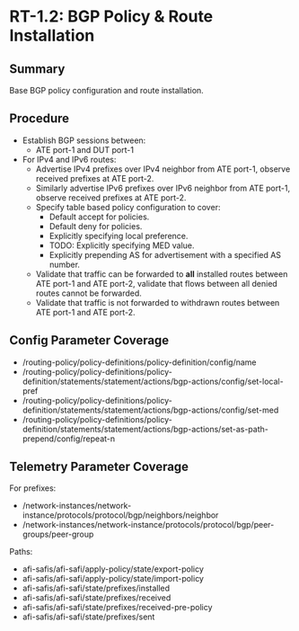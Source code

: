 # RT-1.2: BGP Policy & Route Installation

## Summary

Base BGP policy configuration and route installation.

## Procedure

*   Establish BGP sessions between:
    *   ATE port-1 and DUT port-1
*   For IPv4 and IPv6 routes:
    *   Advertise IPv4 prefixes over IPv4 neighbor from ATE port-1, observe received prefixes at ATE port-2.
    *   Similarly advertise IPv6 prefixes over IPv6 neighbor from ATE port-1, observe received prefixes at ATE port-2.
    *   Specify table based policy configuration to cover:
        *   Default accept for policies.
        *   Default deny for policies.
        *   Explicitly specifying local preference.
        *   TODO: Explicitly specifying MED value.
        *   Explicitly prepending AS for advertisement with a specified AS
            number.
    *   Validate that traffic can be forwarded to **all** installed routes
        between ATE port-1 and ATE port-2, validate that flows between all
        denied routes cannot be forwarded.
    *   Validate that traffic is not forwarded to withdrawn routes between ATE
        port-1 and ATE port-2.

## Config Parameter Coverage

*   /routing-policy/policy-definitions/policy-definition/config/name
*   /routing-policy/policy-definitions/policy-definition/statements/statement/actions/bgp-actions/config/set-local-pref
*   /routing-policy/policy-definitions/policy-definition/statements/statement/actions/bgp-actions/config/set-med
*   /routing-policy/policy-definitions/policy-definition/statements/statement/actions/bgp-actions/set-as-path-prepend/config/repeat-n

## Telemetry Parameter Coverage

For prefixes:

*   /network-instances/network-instance/protocols/protocol/bgp/neighbors/neighbor
*   /network-instances/network-instance/protocols/protocol/bgp/peer-groups/peer-group

Paths:

*   afi-safis/afi-safi/apply-policy/state/export-policy
*   afi-safis/afi-safi/apply-policy/state/import-policy
*   afi-safis/afi-safi/state/prefixes/installed
*   afi-safis/afi-safi/state/prefixes/received
*   afi-safis/afi-safi/state/prefixes/received-pre-policy
*   afi-safis/afi-safi/state/prefixes/sent
